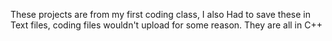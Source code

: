 These projects are from my first coding class, I also Had to save these in Text files, coding files wouldn't upload for some reason. They are all in C++
